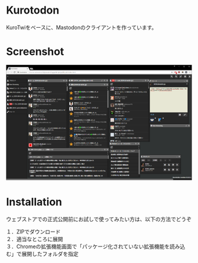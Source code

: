 Kurotodon
=============

KuroTwiをベースに、Mastodonのクライアントを作っています。

Screenshot
=============

![Screenshot](./images/screenshot.png)

Installation
=============
ウェブストアでの正式公開前にお試しで使ってみたい方は、以下の方法でどうぞ  
  
１．ZIPでダウンロード  
２．適当なところに展開  
３．Chromeの拡張機能画面で「パッケージ化されていない拡張機能を読み込む」で展開したフォルダを指定
